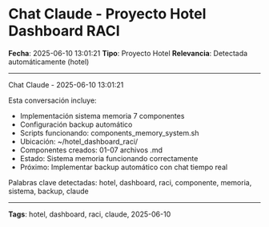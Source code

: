 # Chat Claude - Proyecto Hotel Dashboard RACI
**Fecha**: 2025-06-10 13:01:21
**Tipo**: Proyecto Hotel
**Relevancia**: Detectada automáticamente (hotel)

---

Chat Claude - 2025-06-10 13:01:21

Esta conversación incluye:
- Implementación sistema memoria 7 componentes
- Configuración backup automático
- Scripts funcionando: components_memory_system.sh
- Ubicación: ~/hotel_dashboard_raci/
- Componentes creados: 01-07 archivos .md
- Estado: Sistema memoria funcionando correctamente
- Próximo: Implementar backup automático con chat tiempo real

Palabras clave detectadas: hotel, dashboard, raci, componente, memoria, sistema, backup, claude

---

**Tags**: hotel, dashboard, raci, claude, 2025-06-10
